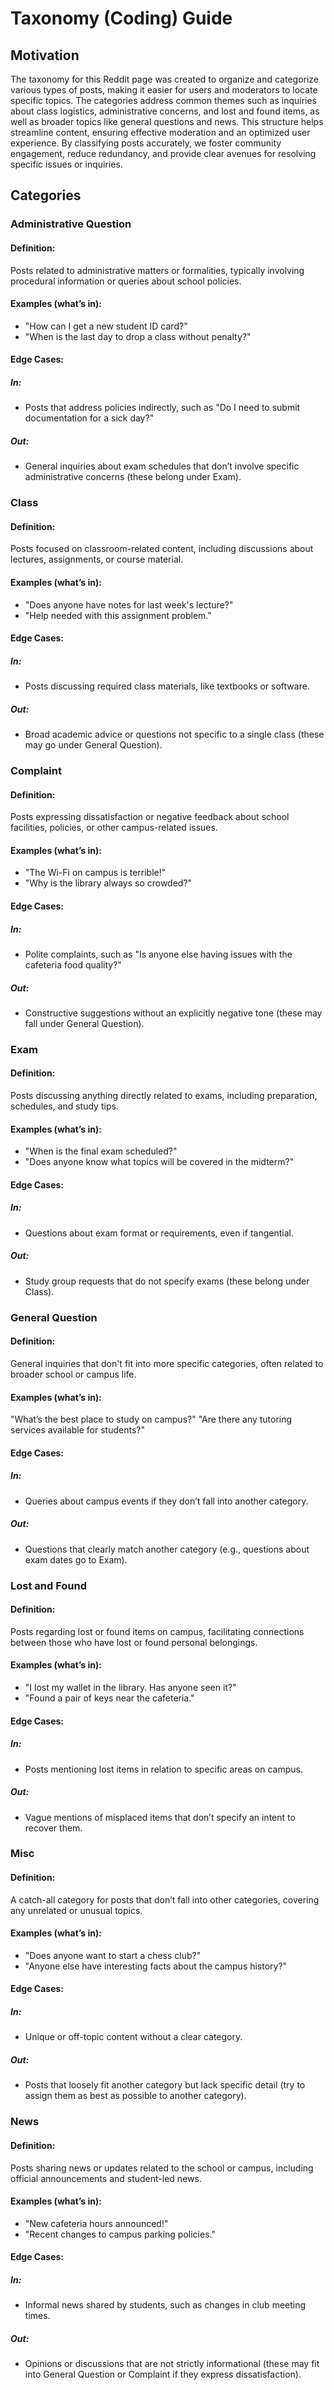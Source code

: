 # Taxonomy (Coding) Guide

## Motivation

The taxonomy for this Reddit page was created to organize and categorize various types of posts, making it easier for users and moderators to locate specific topics. The categories address common themes such as inquiries about class logistics, administrative concerns, and lost and found items, as well as broader topics like general questions and news. This structure helps streamline content, ensuring effective moderation and an optimized user experience. By classifying posts accurately, we foster community engagement, reduce redundancy, and provide clear avenues for resolving specific issues or inquiries.

## Categories

### **Administrative Question**

#### Definition:

Posts related to administrative matters or formalities, typically involving procedural information or queries about school policies.

#### Examples (what’s in):

- "How can I get a new student ID card?"
- "When is the last day to drop a class without penalty?"

#### Edge Cases:

##### In:

- Posts that address policies indirectly, such as "Do I need to submit documentation for a sick day?"

##### Out:

- General inquiries about exam schedules that don’t involve specific administrative concerns (these belong under Exam).

### **Class**

#### Definition:

Posts focused on classroom-related content, including discussions about lectures, assignments, or course material.

#### Examples (what’s in):

- "Does anyone have notes for last week's lecture?"
- "Help needed with this assignment problem."

#### Edge Cases:

##### In:

- Posts discussing required class materials, like textbooks or software.

##### Out:

- Broad academic advice or questions not specific to a single class (these may go under General Question).

### **Complaint**

#### Definition:

Posts expressing dissatisfaction or negative feedback about school facilities, policies, or other campus-related issues.

#### Examples (what’s in):

- "The Wi-Fi on campus is terrible!"
- "Why is the library always so crowded?"

#### Edge Cases:

##### In:

- Polite complaints, such as "Is anyone else having issues with the cafeteria food quality?"

##### Out:

- Constructive suggestions without an explicitly negative tone (these may fall under General Question).

### **Exam**

#### Definition:

Posts discussing anything directly related to exams, including preparation, schedules, and study tips.

#### Examples (what’s in):

- "When is the final exam scheduled?"
- "Does anyone know what topics will be covered in the midterm?"

#### Edge Cases:

##### In:

- Questions about exam format or requirements, even if tangential.

##### Out:

- Study group requests that do not specify exams (these belong under Class).

### **General Question**

#### Definition:

General inquiries that don't fit into more specific categories, often related to broader school or campus life.

#### Examples (what’s in):

"What’s the best place to study on campus?"
"Are there any tutoring services available for students?"

#### Edge Cases:

##### In:

- Queries about campus events if they don’t fall into another category.

##### Out:

- Questions that clearly match another category (e.g., questions about exam dates go to Exam).

### **Lost and Found**

#### Definition:

Posts regarding lost or found items on campus, facilitating connections between those who have lost or found personal belongings.

#### Examples (what’s in):

- "I lost my wallet in the library. Has anyone seen it?"
- "Found a pair of keys near the cafeteria."

#### Edge Cases:

##### In:

- Posts mentioning lost items in relation to specific areas on campus.

##### Out:

- Vague mentions of misplaced items that don’t specify an intent to recover them.

### **Misc**

#### Definition:

A catch-all category for posts that don’t fall into other categories, covering any unrelated or unusual topics.

#### Examples (what’s in):

- "Does anyone want to start a chess club?"
- "Anyone else have interesting facts about the campus history?"

#### Edge Cases:

##### In:

- Unique or off-topic content without a clear category.

##### Out:

- Posts that loosely fit another category but lack specific detail (try to assign them as best as possible to another category).

### **News**

#### Definition:

Posts sharing news or updates related to the school or campus, including official announcements and student-led news.

#### Examples (what’s in):

- "New cafeteria hours announced!"
- "Recent changes to campus parking policies."

#### Edge Cases:

##### In:

- Informal news shared by students, such as changes in club meeting times.

##### Out:

- Opinions or discussions that are not strictly informational (these may fit into General Question or Complaint if they express dissatisfaction).
